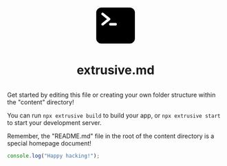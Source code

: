 <div style="margin-bottom: 2rem">
<div style="width: 6rem; height: 6rem; margin: 0 auto; margin-top: 6rem;">
<svg  xmlns="http://www.w3.org/2000/svg" class="ionicon" viewBox="0 0 512 512"><path d="M432 32H80a64.07 64.07 0 00-64 64v320a64.07 64.07 0 0064 64h352a64.07 64.07 0 0064-64V96a64.07 64.07 0 00-64-64zM96 256a16 16 0 01-10-28.49L150.39 176 86 124.49a16 16 0 1120-25l80 64a16 16 0 010 25l-80 64A16 16 0 0196 256zm160 0h-64a16 16 0 010-32h64a16 16 0 010 32z"/></svg>
</div>

<h1 style="text-align: center;">extrusive.md</h1>
</div>

Get started by editing this file or creating your own folder structure within the "content" directory!

You can run `npx extrusive build` to build your app, or `npx extrusive start` to start your development server.

Remember, the "README.md" file in the root of the content directory is a special homepage document!

```js
console.log("Happy hacking!");
```
